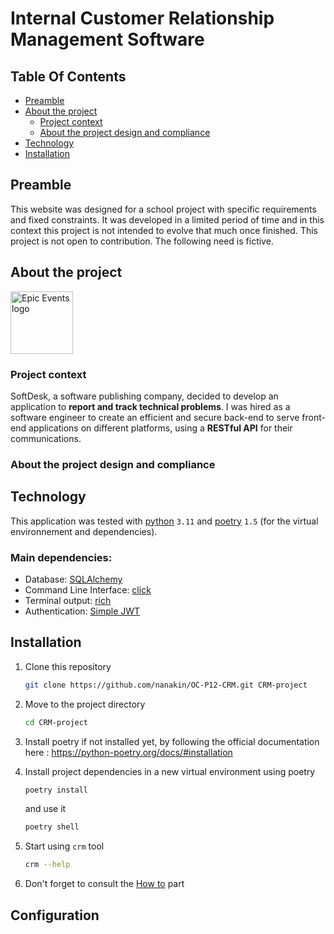 # Internal Customer Relationship Management Software

## Table Of Contents

- [Preamble](#preamble)
- [About the project](#about-the-project)
  - [Project context](#project-context)
  - [About the project design and compliance](#about-the-project-design-and-compliance)
- [Technology](#technology)
- [Installation](#installation)
    
## Preamble
This website was designed for a school project with specific requirements and fixed constraints.
It was developed in a limited period of time and in this context this project is not intended
to evolve that much once finished. This project is not open to contribution.
The following need is fictive.

## About the project

<img src="" alt="Epic Events logo" width=100>

### Project context
SoftDesk, a software publishing company, decided to develop an application to **report and track technical problems**.
I was hired as a software engineer to create an efficient and secure back-end to serve front-end applications on different platforms, using a **RESTful API** for their communications.


### About the project design and compliance


## Technology

This application was tested with [python](https://www.python.org/) `3.11`  and [poetry](https://python-poetry.org/) `1.5` (for the virtual environnement and dependencies).
### Main dependencies:

- Database: [SQLAlchemy]()
- Command Line Interface: [click]() 
- Terminal output: [rich]()
- Authentication: [Simple JWT]()

## Installation

1. Clone this repository
   ```sh
   git clone https://github.com/nanakin/OC-P12-CRM.git CRM-project
   ```
2. Move to the project directory
   ```sh
   cd CRM-project
   ```
3. Install poetry if not installed yet, by following the official documentation here : https://python-poetry.org/docs/#installation

4. Install project dependencies in a new virtual environment using poetry

   ```sh
   poetry install
   ```
   and use it
   ```sh
   poetry shell
   ```
5. Start using `crm` tool
   ```sh
   crm --help
   ```
6. Don't forget to consult the [How to](#how-to) part

## Configuration
